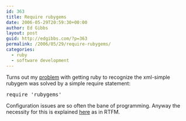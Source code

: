 ```yaml
---
id: 363
title: Require rubygems
date: 2006-05-29T20:59:30+00:00
author: Ed Gibbs
layout: post
guid: http://edgibbs.com/?p=363
permalink: /2006/05/29/require-rubygems/
categories:
  - ruby
  - software development
---
```

Turns out my [problem](http://edgibbs.com/2006/05/28/configuration-problems-with-rubys-xmlsimple/) with getting ruby to recognize the xml-simple rubygem was solved by a simple require statement:

<pre>require 'rubygems'</pre>

Configuration issues are so often the bane of programming. Anyway the necessity for this is explained [here](http://docs.rubygems.org/read/chapter/3#page70) as in RTFM.